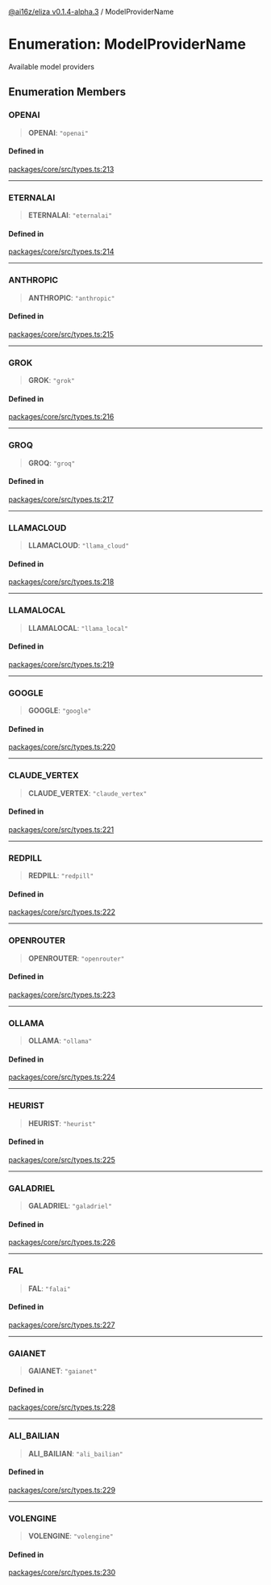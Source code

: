[@ai16z/eliza v0.1.4-alpha.3](../index.md) / ModelProviderName

# Enumeration: ModelProviderName

Available model providers

## Enumeration Members

### OPENAI

> **OPENAI**: `"openai"`

#### Defined in

[packages/core/src/types.ts:213](https://github.com/AIFlowML/eliza_aiflow/blob/main/packages/core/src/types.ts#L213)

***

### ETERNALAI

> **ETERNALAI**: `"eternalai"`

#### Defined in

[packages/core/src/types.ts:214](https://github.com/AIFlowML/eliza_aiflow/blob/main/packages/core/src/types.ts#L214)

***

### ANTHROPIC

> **ANTHROPIC**: `"anthropic"`

#### Defined in

[packages/core/src/types.ts:215](https://github.com/AIFlowML/eliza_aiflow/blob/main/packages/core/src/types.ts#L215)

***

### GROK

> **GROK**: `"grok"`

#### Defined in

[packages/core/src/types.ts:216](https://github.com/AIFlowML/eliza_aiflow/blob/main/packages/core/src/types.ts#L216)

***

### GROQ

> **GROQ**: `"groq"`

#### Defined in

[packages/core/src/types.ts:217](https://github.com/AIFlowML/eliza_aiflow/blob/main/packages/core/src/types.ts#L217)

***

### LLAMACLOUD

> **LLAMACLOUD**: `"llama_cloud"`

#### Defined in

[packages/core/src/types.ts:218](https://github.com/AIFlowML/eliza_aiflow/blob/main/packages/core/src/types.ts#L218)

***

### LLAMALOCAL

> **LLAMALOCAL**: `"llama_local"`

#### Defined in

[packages/core/src/types.ts:219](https://github.com/AIFlowML/eliza_aiflow/blob/main/packages/core/src/types.ts#L219)

***

### GOOGLE

> **GOOGLE**: `"google"`

#### Defined in

[packages/core/src/types.ts:220](https://github.com/AIFlowML/eliza_aiflow/blob/main/packages/core/src/types.ts#L220)

***

### CLAUDE\_VERTEX

> **CLAUDE\_VERTEX**: `"claude_vertex"`

#### Defined in

[packages/core/src/types.ts:221](https://github.com/AIFlowML/eliza_aiflow/blob/main/packages/core/src/types.ts#L221)

***

### REDPILL

> **REDPILL**: `"redpill"`

#### Defined in

[packages/core/src/types.ts:222](https://github.com/AIFlowML/eliza_aiflow/blob/main/packages/core/src/types.ts#L222)

***

### OPENROUTER

> **OPENROUTER**: `"openrouter"`

#### Defined in

[packages/core/src/types.ts:223](https://github.com/AIFlowML/eliza_aiflow/blob/main/packages/core/src/types.ts#L223)

***

### OLLAMA

> **OLLAMA**: `"ollama"`

#### Defined in

[packages/core/src/types.ts:224](https://github.com/AIFlowML/eliza_aiflow/blob/main/packages/core/src/types.ts#L224)

***

### HEURIST

> **HEURIST**: `"heurist"`

#### Defined in

[packages/core/src/types.ts:225](https://github.com/AIFlowML/eliza_aiflow/blob/main/packages/core/src/types.ts#L225)

***

### GALADRIEL

> **GALADRIEL**: `"galadriel"`

#### Defined in

[packages/core/src/types.ts:226](https://github.com/AIFlowML/eliza_aiflow/blob/main/packages/core/src/types.ts#L226)

***

### FAL

> **FAL**: `"falai"`

#### Defined in

[packages/core/src/types.ts:227](https://github.com/AIFlowML/eliza_aiflow/blob/main/packages/core/src/types.ts#L227)

***

### GAIANET

> **GAIANET**: `"gaianet"`

#### Defined in

[packages/core/src/types.ts:228](https://github.com/AIFlowML/eliza_aiflow/blob/main/packages/core/src/types.ts#L228)

***

### ALI\_BAILIAN

> **ALI\_BAILIAN**: `"ali_bailian"`

#### Defined in

[packages/core/src/types.ts:229](https://github.com/AIFlowML/eliza_aiflow/blob/main/packages/core/src/types.ts#L229)

***

### VOLENGINE

> **VOLENGINE**: `"volengine"`

#### Defined in

[packages/core/src/types.ts:230](https://github.com/AIFlowML/eliza_aiflow/blob/main/packages/core/src/types.ts#L230)
